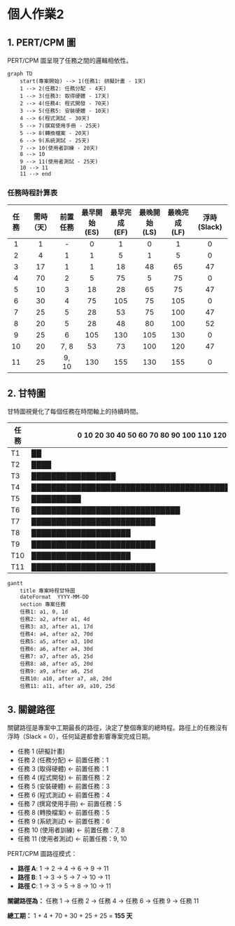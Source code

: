 # 個人作業2

## 1. PERT/CPM 圖

PERT/CPM 圖呈現了任務之間的邏輯相依性。

```mermaid
graph TD
    start(專案開始) --> 1(任務1: 研擬計畫 - 1天)
    1 --> 2(任務2: 任務分配 - 4天)
    1 --> 3(任務3: 取得硬體 - 17天)
    2 --> 4(任務4: 程式開發 - 70天)
    3 --> 5(任務5: 安裝硬體 - 10天)
    4 --> 6(程式測試 - 30天)
    5 --> 7(撰寫使用手冊 - 25天)
    5 --> 8(轉換檔案 - 20天)
    6 --> 9(系統測試 - 25天)
    7 --> 10(使用者訓練 - 20天)
    8 --> 10
    9 --> 11(使用者測試 - 25天)
    10 --> 11
    11 --> end
```

### 任務時程計算表

| 任務 | 需時（天） | 前置任務 | 最早開始 (ES) | 最早完成 (EF) | 最晚開始 (LS) | 最晚完成 (LF) | 浮時 (Slack) |
|:---:|:---:|:---:|:---:|:---:|:---:|:---:|:---:|
| 1 | 1 | - | 0 | 1 | 0 | 1 | 0 |
| 2 | 4 | 1 | 1 | 5 | 1 | 5 | 0 |
| 3 | 17 | 1 | 1 | 18 | 48 | 65 | 47 |
| 4 | 70 | 2 | 5 | 75 | 5 | 75 | 0 |
| 5 | 10 | 3 | 18 | 28 | 65 | 75 | 47 |
| 6 | 30 | 4 | 75 | 105 | 75 | 105 | 0 |
| 7 | 25 | 5 | 28 | 53 | 75 | 100 | 47 |
| 8 | 20 | 5 | 28 | 48 | 80 | 100 | 52 |
| 9 | 25 | 6 | 105 | 130 | 105 | 130 | 0 |
| 10 | 20 | 7, 8 | 53 | 73 | 100 | 120 | 47 |
| 11 | 25 | 9, 10 | 130 | 155 | 130 | 155 | 0 |

## 2. 甘特圖

甘特圖視覺化了每個任務在時間軸上的持續時間。

任務 | 0    10    20    30    40    50    60    70    80    90    100   110   120   130   140   150
-----|--------------------------------------------------------------------------------------------------
T1   |██
T2   |     ████
T3   |     █████████████████
T4   |           ██████████████████████████████████████████████████████████
T5   |                  ██████████
T6   |                               ██████████████████████████████
T7   |                     █████████████████████████
T8   |                     ████████████████████
T9   |                                                     █████████████████████████
T10  |                                          ████████████████████
T11  |                                                           █████████████████████████

```mermaid
gantt
    title 專案時程甘特圖
    dateFormat  YYYY-MM-DD
    section 專案任務
    任務1: a1, 0, 1d
    任務2: a2, after a1, 4d
    任務3: a3, after a1, 17d
    任務4: a4, after a2, 70d
    任務5: a5, after a3, 10d
    任務6: a6, after a4, 30d
    任務7: a7, after a5, 25d
    任務8: a8, after a5, 20d
    任務9: a9, after a6, 25d
    任務10: a10, after a7, a8, 20d
    任務11: a11, after a9, a10, 25d
```

## 3. 關鍵路徑

關鍵路徑是專案中工期最長的路徑，決定了整個專案的總時程。路徑上的任務沒有浮時（Slack = 0），任何延遲都會影響專案完成日期。

- 任務 1 (研擬計畫)
- 任務 2 (任務分配) <- 前置任務：1
- 任務 3 (取得硬體) <- 前置任務：1
- 任務 4 (程式開發) <- 前置任務：2
- 任務 5 (安裝硬體) <- 前置任務：3
- 任務 6 (程式測試) <- 前置任務：4
- 任務 7 (撰寫使用手冊) <- 前置任務：5
- 任務 8 (轉換檔案) <- 前置任務：5
- 任務 9 (系統測試) <- 前置任務：6
- 任務 10 (使用者訓練) <- 前置任務：7, 8
- 任務 11 (使用者測試) <- 前置任務：9, 10

PERT/CPM 圖路徑模式：
- **路徑 A**: 1 -> 2 -> 4 -> 6 -> 9 -> 11
- **路徑 B**: 1 -> 3 -> 5 -> 7 -> 10 -> 11
- **路徑 C**: 1 -> 3 -> 5 -> 8 -> 10 -> 11

**關鍵路徑為：** 任務 1 -> 任務 2 -> 任務 4 -> 任務 6 -> 任務 9 -> 任務 11

**總工期：** 1 + 4 + 70 + 30 + 25 + 25 = **155 天**
